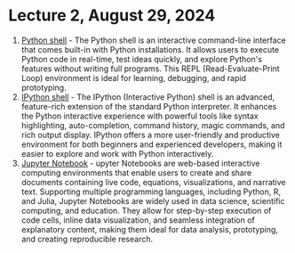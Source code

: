# Lecture 2, August 29, 2024

1. [Python shell](../topics/python-shell/python-shell.md) - The Python shell is an interactive command-line interface that comes built-in with Python installations. It allows users to execute Python code in real-time, test ideas quickly, and explore Python's features without writing full programs. This REPL (Read-Evaluate-Print Loop) environment is ideal for learning, debugging, and rapid prototyping.
2. [IPython shell](../topics/ipython-shell/ipython-shell.md) - The IPython (Interactive Python) shell is an advanced, feature-rich extension of the standard Python interpreter. It enhances the Python interactive experience with powerful tools like syntax highlighting, auto-completion, command history, magic commands, and rich output display. IPython offers a more user-friendly and productive environment for both beginners and experienced developers, making it easier to explore and work with Python interactively.
3. [Jupyter Notebook](../topics/jupyter-notebooks/jupyter-notebooks.ipynb) - upyter Notebooks are web-based interactive computing environments that enable users to create and share documents containing live code, equations, visualizations, and narrative text. Supporting multiple programming languages, including Python, R, and Julia, Jupyter Notebooks are widely used in data science, scientific computing, and education. They allow for step-by-step execution of code cells, inline data visualization, and seamless integration of explanatory content, making them ideal for data analysis, prototyping, and creating reproducible research. 

